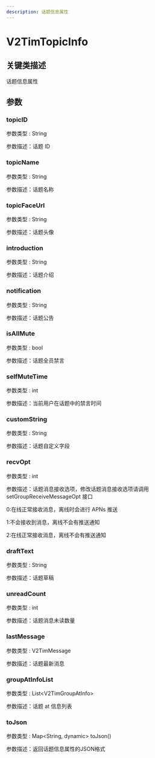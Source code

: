 ```yaml
---
description: 话题信息属性
---
```


# V2TimTopicInfo

## 关键类描述

话题信息属性

## 参数

### topicID

参数类型 : String

参数描述：话题 ID

### topicName

参数类型 : String

参数描述：话题名称

### topicFaceUrl

参数类型 : String

参数描述：话题头像

### introduction

参数类型 : String

参数描述：话题介绍

### notification

参数类型 : String

参数描述：话题公告

### isAllMute

参数类型 : bool

参数描述：话题全员禁言

### selfMuteTime

参数类型 : int

参数描述：当前用户在话题中的禁言时间

### customString

参数类型 : String

参数描述：话题自定义字段

### recvOpt

参数类型 : int

参数描述：话题消息接收选项，修改话题消息接收选项请调用 setGroupReceiveMessageOpt 接口

0:在线正常接收消息，离线时会进行 APNs 推送

1:不会接收到消息，离线不会有推送通知

2:在线正常接收消息，离线不会有推送通知

### draftText

参数类型 : String

参数描述：话题草稿

### unreadCount

参数类型 : int

参数描述：话题消息未读数量

### lastMessage

参数类型 : V2TimMessage

参数描述：话题最新消息

### groupAtInfoList

参数类型 : List\<V2TimGroupAtInfo>

参数描述：话题 at 信息列表

### toJson

参数类型 : Map\<String, dynamic> toJson()

参数描述：返回话题信息属性的JSON格式

